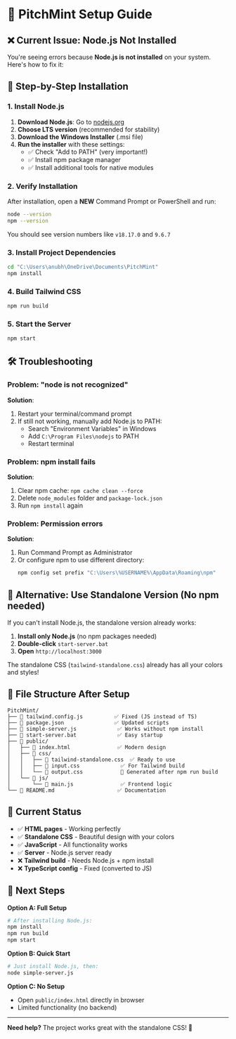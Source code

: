 # 🔧 PitchMint Setup Guide

## ❌ Current Issue: Node.js Not Installed

You're seeing errors because **Node.js is not installed** on your system. Here's how to fix it:

## 🚀 Step-by-Step Installation

### 1. Install Node.js
1. **Download Node.js**: Go to [nodejs.org](https://nodejs.org)
2. **Choose LTS version** (recommended for stability)
3. **Download the Windows Installer** (.msi file)
4. **Run the installer** with these settings:
   - ✅ Check "Add to PATH" (very important!)
   - ✅ Install npm package manager
   - ✅ Install additional tools for native modules

### 2. Verify Installation
After installation, open a **NEW** Command Prompt or PowerShell and run:
```bash
node --version
npm --version
```
You should see version numbers like `v18.17.0` and `9.6.7`

### 3. Install Project Dependencies
```bash
cd "C:\Users\anubh\OneDrive\Documents\PitchMint"
npm install
```

### 4. Build Tailwind CSS
```bash
npm run build
```

### 5. Start the Server
```bash
npm start
```

## 🛠️ Troubleshooting

### Problem: "node is not recognized"
**Solution**: 
1. Restart your terminal/command prompt
2. If still not working, manually add Node.js to PATH:
   - Search "Environment Variables" in Windows
   - Add `C:\Program Files\nodejs` to PATH
   - Restart terminal

### Problem: npm install fails
**Solution**:
1. Clear npm cache: `npm cache clean --force`
2. Delete `node_modules` folder and `package-lock.json`
3. Run `npm install` again

### Problem: Permission errors
**Solution**:
1. Run Command Prompt as Administrator
2. Or configure npm to use different directory:
   ```bash
   npm config set prefix "C:\Users\%USERNAME%\AppData\Roaming\npm"
   ```

## 🎯 Alternative: Use Standalone Version (No npm needed)

If you can't install Node.js, the standalone version already works:

1. **Install only Node.js** (no npm packages needed)
2. **Double-click** `start-server.bat`
3. **Open** `http://localhost:3000`

The standalone CSS (`tailwind-standalone.css`) already has all your colors and styles!

## 📁 File Structure After Setup

```
PitchMint/
├── 📄 tailwind.config.js          ✅ Fixed (JS instead of TS)
├── 📄 package.json                ✅ Updated scripts
├── 📄 simple-server.js             ✅ Works without npm install
├── 📄 start-server.bat             ✅ Easy startup
├── 📂 public/
│   ├── 📄 index.html               ✅ Modern design
│   ├── 📂 css/
│   │   ├── 📄 tailwind-standalone.css  ✅ Ready to use
│   │   ├── 📄 input.css             ✅ For Tailwind build
│   │   └── 📄 output.css            🔄 Generated after npm run build
│   └── 📂 js/
│       └── 📄 main.js               ✅ Frontend logic
└── 📄 README.md                    ✅ Documentation
```

## 🎨 Current Status

- ✅ **HTML pages** - Working perfectly
- ✅ **Standalone CSS** - Beautiful design with your colors
- ✅ **JavaScript** - All functionality works
- ✅ **Server** - Node.js server ready
- ❌ **Tailwind build** - Needs Node.js + npm install
- ❌ **TypeScript config** - Fixed (converted to JS)

## 🌟 Next Steps

**Option A: Full Setup**
```bash
# After installing Node.js:
npm install
npm run build
npm start
```

**Option B: Quick Start**
```bash
# Just install Node.js, then:
node simple-server.js
```

**Option C: No Setup**
- Open `public/index.html` directly in browser
- Limited functionality (no backend)

---

**Need help?** The project works great with the standalone CSS! 🚀
